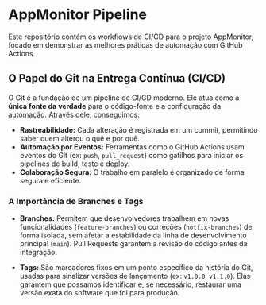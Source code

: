 # AppMonitor Pipeline

Este repositório contém os workflows de CI/CD para o projeto AppMonitor,
focado em demonstrar as melhores práticas de automação com GitHub Actions.

## O Papel do Git na Entrega Contínua (CI/CD)

O Git é a fundação de um pipeline de CI/CD moderno. Ele atua como a **única fonte da verdade** para o código-fonte e a configuração da automação. Através dele, conseguimos:

- **Rastreabilidade:** Cada alteração é registrada em um commit, permitindo saber quem alterou o quê e por quê.
- **Automação por Eventos:** Ferramentas como o GitHub Actions usam eventos do Git (ex: `push`, `pull_request`) como gatilhos para iniciar os pipelines de build, teste e deploy.
- **Colaboração Segura:** O trabalho em paralelo é organizado de forma segura e eficiente.

### A Importância de Branches e Tags

- **Branches:** Permitem que desenvolvedores trabalhem em novas funcionalidades (`feature-branches`) ou correções (`hotfix-branches`) de forma isolada, sem afetar a estabilidade da linha de desenvolvimento principal (`main`). Pull Requests garantem a revisão do código antes da integração.

- **Tags:** São marcadores fixos em um ponto específico da história do Git, usadas para sinalizar versões de lançamento (ex: `v1.0.0`, `v1.1.0`). Elas garantem que possamos identificar e, se necessário, restaurar uma versão exata do software que foi para produção.